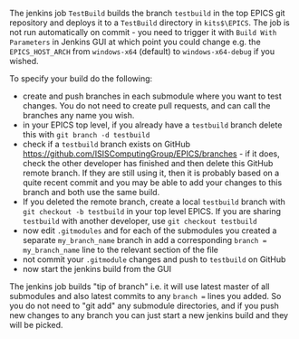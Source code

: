 The jenkins job `TestBuild` builds the branch `testbuild` in the top EPICS git repository and deploys it to a `TestBuild` directory in `kits$\EPICS`. The job is not run automatically on commit - you need to trigger it with `Build With Parameters` in Jenkins GUI at which point you could change e.g. the `EPICS_HOST_ARCH` from `windows-x64` (default) to `windows-x64-debug` if you wished.

To specify your build do the following:
- create and push branches in each submodule where you want to test changes. You do not need to create pull requests, and can call the branches any name you wish.
- in your EPICS top level, if you already have a `testbuild` branch delete this with `git branch -d testbuild`
- check if a `testbuild` branch exists on GitHub https://github.com/ISISComputingGroup/EPICS/branches - if it does, check the other developer has finished and then delete this GitHub remote branch. If they are still using it, then it is probably based on a quite recent commit and you may be able to add your changes to this branch and both use the same build. 
- If you deleted the remote branch, create a local `testbuild` branch with `git checkout -b testbuild` in your top level EPICS. If you are sharing `testbuild` with another developer, use `git checkout testbuild` 
- now edit `.gitmodules` and for each of the submodules you created a separate  `my_branch_name` branch in add a corresponding `branch = my_branch_name` line to the relevant section of the file
- not commit your `.gitmodule` changes and push to `testbuild` on GitHub
- now start the jenkins build from the GUI

The jenkins job builds "tip of branch" i.e. it will use latest master of all submodules and also latest commits to any `branch =` lines you added. So you do not need to "git add" any submodule directories, and if you push new changes to any branch you can just start a new jenkins build and they will be picked.   


